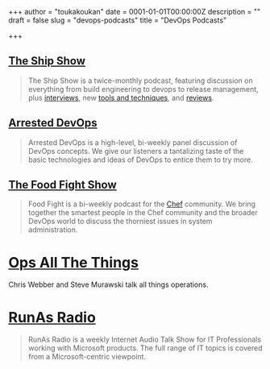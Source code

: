 +++
author = "toukakoukan"
date = 0001-01-01T00:00:00Z
description = ""
draft = false
slug = "devops-podcasts"
title = "DevOps Podcasts"

+++

## [The Ship Show](http://theshipshow.com/)

> The Ship Show is a twice-monthly podcast, featuring discussion on everything from build engineering to devops to release management, plus [interviews](http://theshipshow.com/category/interviews/), new [tools and techniques](http://theshipshow.com/category/tool-tips/), and [reviews](http://theshipshow.com/category/reviews/).


## [Arrested DevOps](https://itunes.apple.com/gb/podcast/arrested-devops/id773888088?mt=2)

> Arrested DevOps is a high-level, bi-weekly panel discussion of DevOps concepts. We give our listeners a tantalizing taste of the basic technologies and ideas of DevOps to entice them to try more.


## [The Food Fight Show](http://foodfightshow.org/)

> Food Fight is a bi-weekly podcast for the [Chef](http://wiki.opscode.com/) community. We bring together the smartest people in the Chef community and the broader DevOps world to discuss the thorniest issues in system administration.


# [Ops All The Things](https://www.opsallthethings.com/)

Chris Webber and Steve Murawski talk all things operations.


# [RunAs Radio](http://www.runasradio.com/)

> RunAs Radio is a weekly Internet Audio Talk Show for IT Professionals working with Microsoft products. The full range of IT topics is covered from a Microsoft-centric viewpoint.

